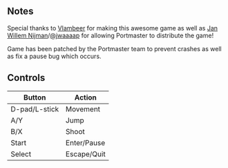 ## Notes

Special thanks to [Vlambeer](https://www.vlambeer.com/) for making this awesome game as well as [Jan Willem Nijman](https://www.jwaaaap.com/)/[@jwaaaap](https://twitter.com/jwaaaap) for allowing Portmaster to distribute the game!

Game has been patched by the Portmaster team to prevent crashes as well as fix a pause bug which occurs.

## Controls

| Button | Action |
|--|--| 
|D-pad/L-stick |Movement|
|A/Y|Jump|
|B/X|Shoot|
|Start|Enter/Pause|
|Select|Escape/Quit|


